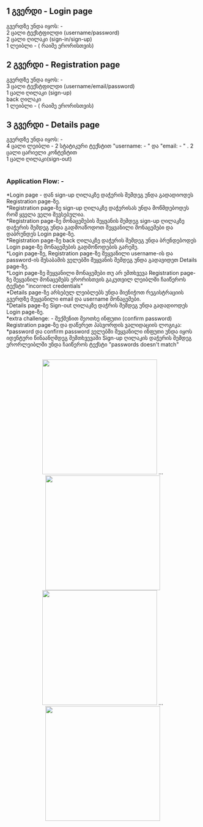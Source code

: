 <h2> 1 გვერდი - Login page </h2>
გვერდზე უნდა იყოს: -  </br>
2 ცალი ტექსტფილდი (username/password) </br>
2 ცალი ღილაკი (sign-in/sign-up) </br>
1 ლეიბლი - ( რაიმე ერორისთვის) </br>

 <h2> 2 გვერდი - Registration page </h2>
გვერდზე უნდა იყოს: - </br>
3 ცალი ტექსტფილდი (username/email/password) </br>
1 ცალი ღილაკი (sign-up) </br>
back ღილაკი </br>
1 ლეიბლი - ( რაიმე ერორისთვის) </br>

<h2> 3 გვერდი - Details page </h2>
გვერდზე უნდა იყოს: - </br>
4 ცალი ლეიბლი - 2 სტატიკური ტექსტით "username: - "  და "email: - " . 2 ცალი ცარიელი კონტენტით </br>
1 ცალი ღილაკი(sign-out) </br>
</br>

<h3> Application Flow: - </h3>

*Login page - დან sign-up ღილაკზე დაჭერის შემდეგ უნდა გადადიოდეს  Registration page-ზე. </br>
*Registration page-ზე  sign-up ღილაკზე დაჭერისას უნდა მოწმდებოდეს რომ ყველა ველი შევსებულია. </br>
*Registration page-ზე მონაცემების შეყვანის შემდეგ sign-up ღილაკზე დაჭერის შემდეგ უნდა გადმოაწოდოთ შეყვანილი მონაცემები და დაბრუნდეს Login page-ზე. </br>
*Registration page-ზე back ღილაკზე დაჭერის შემდეგ უნდა ბრუნდებოდეს Login page-ზე მონაცემების გადმოწოდების გარეშე. </br>
*Login page-ზე, Registration page-ზე შეყვანილი username-ის და password-ის შესაბამის ველებში შეყვანის შემდეგ უნდა გადავიდეთ Details page-ზე. </br>
*Login page-ზე შეყვანილი მონაცემები თუ არ ემთხვევა Registration page-ზე შეყვანილ მონაცემებს ერორისთვის გაკუთვილ ლეიბლში ჩაიწეროს ტექსტი "incorrect credentials"  </br>
*Details page-ზე არსებულ ლეიბლებს უნდა მიენიჭოთ რეგისტრაციის გვერდზე შეყვანილი email და username მონაცემები. </br>
*Details page-ზე Sign-out ღილაკზე დაჭრის შემდეგ უნდა გადადიოდეს Login page-ზე.  </br>
*extra challenge: - შექმენით მეოთხე ინფუთი (confirm password) Registration page-ზე და დაწერეთ პასვორდის ვალიდაციის ლოგიკა: </br>
*password და confirm password ველებში შეყვანილი ინფუთი უნდა იყოს იდენტური წინაანღმდეგ შემთხვევაში Sign-up ღილაკის დაჭერის შემდეგ ერორლეიბლში უნდა ჩაიწეროს ტექსტი  "passwords doesn't match"
</br>
</br>

<div align="center">
<img src="https://github.com/MuselianiMariami/UiKit-15/assets/137683336/857e2b88-2a3f-437e-8943-8055b0f04276"  width="300">
  <span>...</span>
<img src="https://github.com/MuselianiMariami/UiKit-15/assets/137683336/023f9e10-1d2b-40c7-a0cd-dce8ac1d894a"  width="300">
</br>
<img src="https://github.com/MuselianiMariami/UiKit-15/assets/137683336/897a9074-33ca-4951-9775-f99f36e96137"  width="300">
   <span>...</span>
<img src="https://github.com/MuselianiMariami/UiKit-15/assets/137683336/c9618f06-b2e3-4a14-9f44-7b51f6be5030"  width="300">
</div>

